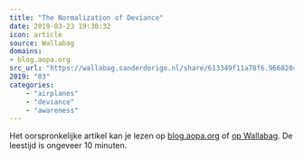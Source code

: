 ```yaml
---
title: "The Normalization of Deviance"
date: 2019-03-23 19:30:32
icon: article
source: Wallabag
domains:
- blog.aopa.org
src_url: "https://wallabag.sanderdorigo.nl/share/613349f11a78f6.96682045"
2019: "03"
categories:
    - "airplanes"
    - "deviance"
    - "awareness"
---
```

Het oorspronkelijke artikel kan je lezen op [blog.aopa.org](https://blog.aopa.org/aopa/2015/12/07/the-normalization-of-deviance/) of [op Wallabag](https://wallabag.sanderdorigo.nl/share/613349f11a78f6.96682045). De leestijd is ongeveer 10 minuten.